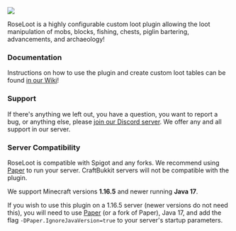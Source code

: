 ![](https://i.imgur.com/YWDZ0pA.png)


RoseLoot is a highly configurable custom loot plugin allowing the loot manipulation of mobs, blocks, fishing, chests, piglin bartering, advancements, and archaeology!

### Documentation
Instructions on how to use the plugin and create custom loot tables can be found [in our Wiki](https://github.com/Rosewood-Development/RoseLoot/wiki)!

### Support
If there's anything we left out, you have a question, you want to report a bug, or anything else, please [join our Discord server](https://discord.gg/MgUsTBK).  We offer any and all support in our server.

### Server Compatibility
RoseLoot is compatible with Spigot and any forks. We recommend using [Paper](https://papermc.io/) to run your server.  CraftBukkit servers will not be compatible with the plugin.

We support Minecraft versions **1.16.5** and newer running **Java 17**.

If you wish to use this plugin on a 1.16.5 server (newer versions do not need this), you will need to use [Paper](https://papermc.io/) (or a fork of Paper), Java 17, and add the flag `-DPaper.IgnoreJavaVersion=true` to your server's startup parameters.
